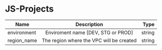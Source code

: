 # JS-Projects

| Name                 | Description                                 | Type  |
| ------------- |:-------------:| -----:|
| environment          | Enviroment name [DEV, STG or PROD]          |    string |
| region_name          | The region where the VPC will be created | string |
